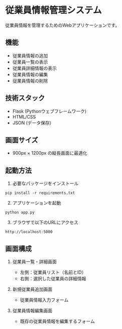 # 従業員情報管理システム

従業員情報を管理するためのWebアプリケーションです。

## 機能

- 従業員情報の追加
- 従業員一覧の表示
- 従業員詳細情報の表示
- 従業員情報の編集
- 従業員情報の削除

## 技術スタック

- Flask (Pythonウェブフレームワーク)
- HTML/CSS
- JSON (データ保存)

## 画面サイズ

- 900px × 1200px の縦長画面に最適化

## 起動方法

1. 必要なパッケージをインストール
```
pip install -r requirements.txt
```

2. アプリケーションを起動
```
python app.py
```

3. ブラウザで以下のURLにアクセス
```
http://localhost:5000
```

## 画面構成

1. 従業員一覧・詳細画面
   - 左側：従業員リスト（名前とID）
   - 右側：選択した従業員の詳細情報

2. 新規従業員追加画面
   - 従業員情報入力フォーム

3. 従業員情報編集画面
   - 既存の従業員情報を編集するフォーム

